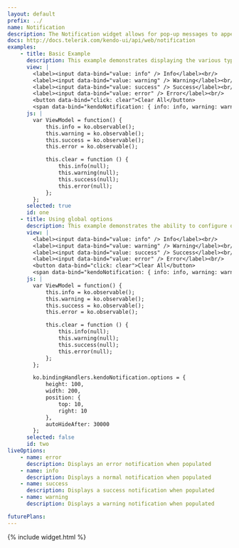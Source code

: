 ```yaml
---
layout: default
prefix: ../
name: Notification
description: The Notification widget allows for pop-up messages to appear on-demand.
docs: http://docs.telerik.com/kendo-ui/api/web/notification
examples:
    - title: Basic Example
      description: This example demonstrates displaying the various types of notifications.
      view: |
        <label><input data-bind="value: info" /> Info</label><br/>
        <label><input data-bind="value: warning" /> Warning</label><br/>
        <label><input data-bind="value: success" /> Success</label><br/>
        <label><input data-bind="value: error" /> Error</label><br/>
        <button data-bind="click: clear">Clear All</button>
        <span data-bind="kendoNotification: { info: info, warning: warning, success: success, error: error }"></span>
      js: |
        var ViewModel = function() {
            this.info = ko.observable();
            this.warning = ko.observable();
            this.success = ko.observable();
            this.error = ko.observable();

            this.clear = function () {
                this.info(null);
                this.warning(null);
                this.success(null);
                this.error(null);
            };
        };
      selected: true
      id: one
    - title: Using global options
      description: This example demonstrates the ability to configure options globally by setting properties in *ko.bindingHandlers.kendoNotification.options*. This helps to simplify the markup for settings that can be used as a default for all instances of this widget.
      view: |
        <label><input data-bind="value: info" /> Info</label><br/>
        <label><input data-bind="value: warning" /> Warning</label><br/>
        <label><input data-bind="value: success" /> Success</label><br/>
        <label><input data-bind="value: error" /> Error</label><br/>
        <button data-bind="click: clear">Clear All</button>
        <span data-bind="kendoNotification: { info: info, warning: warning, success: success, error: error }"></span>
      js: |
        var ViewModel = function() {
            this.info = ko.observable();
            this.warning = ko.observable();
            this.success = ko.observable();
            this.error = ko.observable();

            this.clear = function () {
                this.info(null);
                this.warning(null);
                this.success(null);
                this.error(null);
            };
        };

        ko.bindingHandlers.kendoNotification.options = {
            height: 100,
            width: 200,
            position: {
                top: 10,
                right: 10
            },
            autoHideAfter: 30000
        };
      selected: false
      id: two
liveOptions:
    - name: error
      description: Displays an error notification when populated
    - name: info
      description: Displays a normal notification when populated
    - name: success
      description: Displays a success notification when populated
    - name: warning
      description: Displays a warning notification when populated

futurePlans:
---
```


{% include widget.html %}
